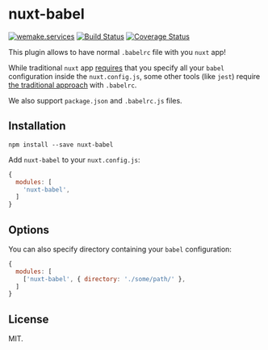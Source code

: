 # nuxt-babel

[![wemake.services](https://img.shields.io/badge/style-wemake.services-green.svg?label=&logo=data%3Aimage%2Fpng%3Bbase64%2CiVBORw0KGgoAAAANSUhEUgAAABAAAAAQCAMAAAAoLQ9TAAAABGdBTUEAALGPC%2FxhBQAAAAFzUkdCAK7OHOkAAAAbUExURQAAAAAAAAAAAAAAAAAAAAAAAAAAAAAAAP%2F%2F%2F5TvxDIAAAAIdFJOUwAjRA8xXANAL%2Bv0SAAAADNJREFUGNNjYCAIOJjRBdBFWMkVQeGzcHAwksJnAPPZGOGAASzPzAEHEGVsLExQwE7YswCb7AFZSF3bbAAAAABJRU5ErkJggg%3D%3D)](http://wemake.services) [![Build Status](https://travis-ci.org/wemake-services/nuxt-babel.svg?branch=master)](https://travis-ci.org/wemake-services/nuxt-babel) [![Coverage Status](https://coveralls.io/repos/github/wemake-services/nuxt-babel/badge.svg?branch=master)](https://coveralls.io/github/wemake-services/nuxt-babel?branch=master)


This plugin allows to have normal `.babelrc` file with you `nuxt` app!

While traditional `nuxt` app [requires](https://nuxtjs.org/api/configuration-build/#babel) that you specify all your `babel`
configuration inside the `nuxt.config.js`, some other tools (like `jest`) require [the traditional approach](https://babeljs.io/docs/usage/babelrc/) with `.babelrc`.

We also support `package.json` and `.babelrc.js` files.


## Installation

```
npm install --save nuxt-babel
```

Add `nuxt-babel` to your `nuxt.config.js`:

```js
{
  modules: [
    'nuxt-babel',
  ]
}
```


## Options

You can also specify directory containing your `babel` configuration:

```js
{
  modules: [
    ['nuxt-babel', { directory: './some/path/' },
  ]
}
```


## License

MIT.
